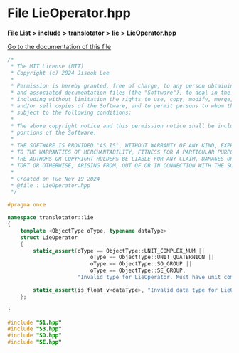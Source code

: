 

# File LieOperator.hpp

[**File List**](files.md) **>** [**include**](dir_d44c64559bbebec7f509842c48db8b23.md) **>** [**translotator**](dir_ffa3503b73a46a1fbf73d754da62ba14.md) **>** [**lie**](dir_8ed321f5373998308f124cc3f5af3597.md) **>** [**LieOperator.hpp**](LieOperator_8hpp.md)

[Go to the documentation of this file](LieOperator_8hpp.md)


```C++
/*
 * The MIT License (MIT)
 * Copyright (c) 2024 Jiseok Lee
 *
 * Permission is hereby granted, free of charge, to any person obtaining a copy of this software
 * and associated documentation files (the "Software"), to deal in the Software without restriction,
 * including without limitation the rights to use, copy, modify, merge, publish, distribute, sublicense,
 * and/or sell copies of the Software, and to permit persons to whom the Software is furnished to do so,
 * subject to the following conditions:
 *
 * The above copyright notice and this permission notice shall be included in all copies or substantial
 * portions of the Software.
 *
 * THE SOFTWARE IS PROVIDED "AS IS", WITHOUT WARRANTY OF ANY KIND, EXPRESS OR IMPLIED, INCLUDING BUT NOT LIMITED
 * TO THE WARRANTIES OF MERCHANTABILITY, FITNESS FOR A PARTICULAR PURPOSE AND NONINFRINGEMENT. IN NO EVENT SHALL
 * THE AUTHORS OR COPYRIGHT HOLDERS BE LIABLE FOR ANY CLAIM, DAMAGES OR OTHER LIABILITY, WHETHER IN AN ACTION OF CONTRACT,
 * TORT OR OTHERWISE, ARISING FROM, OUT OF OR IN CONNECTION WITH THE SOFTWARE OR THE USE OR OTHER DEALINGS IN THE SOFTWARE.
 *
 * Created on Tue Nov 19 2024
 * @file : LieOperator.hpp
 */

#pragma once

namespace translotator::lie
{
    template <ObjectType oType, typename dataType>
    struct LieOperator
    {
        static_assert(oType == ObjectType::UNIT_COMPLEX_NUM ||
                          oType == ObjectType::UNIT_QUATERNION ||
                          oType == ObjectType::SO_GROUP ||
                          oType == ObjectType::SE_GROUP,
                      "Invalid type for LieOperator. Must have unit complex number, unit quaternion, SO group, or SE group");

        static_assert(is_float_v<dataType>, "Invalid data type for LieOperator. Must be float");
    };

}

#include "S1.hpp"
#include "S3.hpp"
#include "SO.hpp"
#include "SE.hpp"
```


